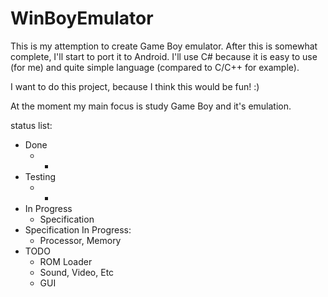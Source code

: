 # WinBoyEmulator
This is my attemption to create Game Boy emulator. After this is somewhat complete, I'll start to port it to Android. 
I'll use C# because it is easy to use (for me) and quite simple language (compared to C/C++ for example).

I want to do this project, because I think this would be fun! :)

At the moment my main focus is study Game Boy and it's emulation.

status list:
* Done
    * - 
* Testing
    * - 
* In Progress
    * Specification 
* Specification In Progress:
    * Processor,  Memory
* TODO
    * ROM Loader
    * Sound, Video, Etc
    * GUI
